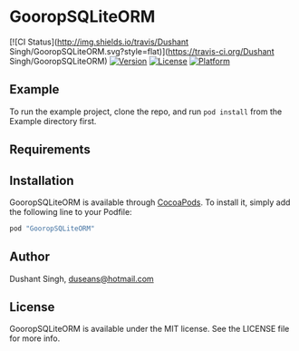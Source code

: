 # GooropSQLiteORM

[![CI Status](http://img.shields.io/travis/Dushant Singh/GooropSQLiteORM.svg?style=flat)](https://travis-ci.org/Dushant Singh/GooropSQLiteORM)
[![Version](https://img.shields.io/cocoapods/v/GooropSQLiteORM.svg?style=flat)](http://cocoapods.org/pods/GooropSQLiteORM)
[![License](https://img.shields.io/cocoapods/l/GooropSQLiteORM.svg?style=flat)](http://cocoapods.org/pods/GooropSQLiteORM)
[![Platform](https://img.shields.io/cocoapods/p/GooropSQLiteORM.svg?style=flat)](http://cocoapods.org/pods/GooropSQLiteORM)

## Example

To run the example project, clone the repo, and run `pod install` from the Example directory first.

## Requirements

## Installation

GooropSQLiteORM is available through [CocoaPods](http://cocoapods.org). To install
it, simply add the following line to your Podfile:

```ruby
pod "GooropSQLiteORM"
```

## Author

Dushant Singh, duseans@hotmail.com

## License

GooropSQLiteORM is available under the MIT license. See the LICENSE file for more info.
